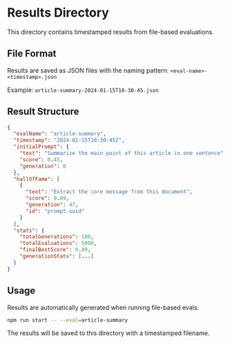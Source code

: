 # Results Directory

This directory contains timestamped results from file-based evaluations.

## File Format

Results are saved as JSON files with the naming pattern:
`<eval-name>-<timestamp>.json`

Example: `article-summary-2024-01-15T10-30-45.json`

## Result Structure

```json
{
  "evalName": "article-summary",
  "timestamp": "2024-01-15T10:30:45Z",
  "initialPrompt": {
    "text": "Summarize the main point of this article in one sentence",
    "score": 0.45,
    "generation": 0
  },
  "hallOfFame": [
    {
      "text": "Extract the core message from this document",
      "score": 0.89,
      "generation": 47,
      "id": "prompt-uuid"
    }
  ],
  "stats": {
    "totalGenerations": 100,
    "totalEvaluations": 5000,
    "finalBestScore": 0.89,
    "generationStats": [...]
  }
}
```

## Usage

Results are automatically generated when running file-based evals:

```bash
npm run start -- --eval=article-summary
```

The results will be saved to this directory with a timestamped filename.
